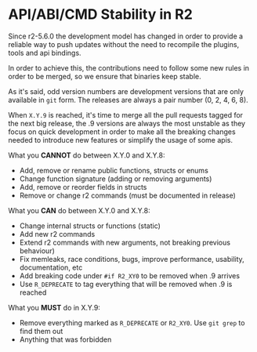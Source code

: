 # API/ABI/CMD Stability in R2

Since r2-5.6.0 the development model has changed in order to provide a reliable
way to push updates without the need to recompile the plugins, tools and api
bindings.

In order to achieve this, the contributions need to follow some new rules in
order to be merged, so we ensure that binaries keep stable.

As it's said, odd version numbers are development versions that are only available
in `git` form. The releases are always a pair number (0, 2, 4, 6, 8).

When `X.Y.9` is reached, it's time to merge all the pull requests tagged for
the next big release, the .9 versions are always the most unstable as they focus
on quick development in order to make all the breaking changes needed to
introduce new features or simplify the usage of some apis.

What you **CANNOT** do between X.Y.0 and X.Y.8:

* Add, remove or rename public functions, structs or enums
* Change function signature (adding or removing arguments)
* Add, remove or reorder fields in structs
* Remove or change r2 commands (must be documented in release)

What you **CAN** do between X.Y.0 and X.Y.8:

* Change internal structs or functions (static)
* Add new r2 commands
* Extend r2 commands with new arguments, not breaking previous behaviour)
* Fix memleaks, race conditions, bugs, improve performance, usability, documentation, etc
* Add breaking code under `#if R2_XY0` to be removed when .9 arrives
* Use `R_DEPRECATE` to tag everything that will be removed when .9 is reached

What you **MUST** do in X.Y.9:

* Remove everything marked as `R_DEPRECATE` or `R2_XY0`. Use `git grep` to find them out
* Anything that was forbidden 
